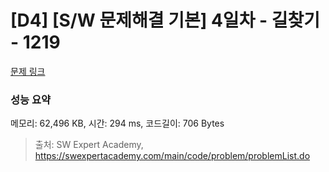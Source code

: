 # [D4] [S/W 문제해결 기본] 4일차 - 길찾기 - 1219 

[문제 링크](https://swexpertacademy.com/main/code/problem/problemDetail.do?contestProbId=AV14geLqABQCFAYD) 

### 성능 요약

메모리: 62,496 KB, 시간: 294 ms, 코드길이: 706 Bytes



> 출처: SW Expert Academy, https://swexpertacademy.com/main/code/problem/problemList.do